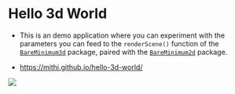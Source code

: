 # Hello 3d World

- This is an demo application where you can experiment with the parameters you can feed to the `renderScene()` function of the [`BareMinimum3d`](https://github.com/mithi/bare-minimum-3d) package, paired with the [`BareMinimum2d`](https://github.com/mithi/bare-minimum-2d) package.

- https://mithi.github.io/hello-3d-world/

![](https://user-images.githubusercontent.com/1670421/91668232-c04c9c00-eb3d-11ea-8673-c1a525c7bc27.png)

